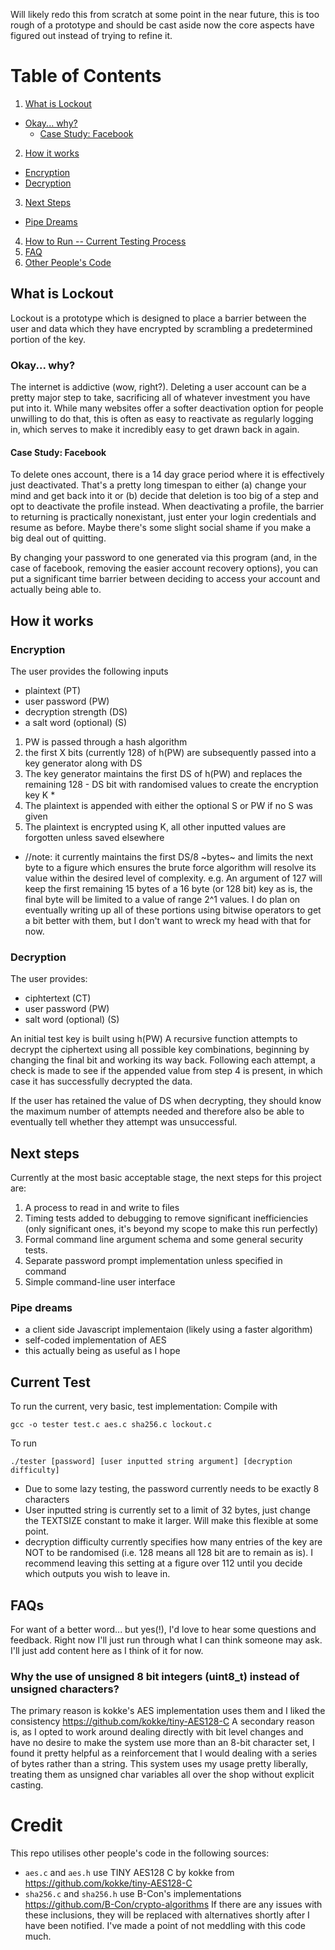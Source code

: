 Will likely redo this from scratch at some point in the near future, this is too rough of a prototype and should be cast aside now the core aspects have figured out instead of trying to refine it.


# Table of Contents
1. [What is Lockout](#what-is-lockout)
  * [Okay... why?](#okay-why)
    * [Case Study: Facebook](#case-study-facebook)
2. [How it works](#how-it-works)
  * [Encryption](#encryption)
  * [Decryption](#decryption)
3. [Next Steps](#next-steps)
  * [Pipe Dreams](#pipe-dreams)
4. [How to Run -- Current Testing Process](#how-to-run)
5. [FAQ](#faq)
6. [Other People's Code](#credit)


## What is Lockout

Lockout is a prototype which is designed to place a barrier between the user and data which they have encrypted by scrambling a predetermined portion of the key.

### Okay... why?

The internet is addictive (wow, right?).
Deleting a user account can be a pretty major step to take, sacrificing all of whatever investment you have put into it. While many websites offer a softer deactivation option for people unwilling to do that, this is often as easy to reactivate as regularly logging in, which serves to make it incredibly easy to get drawn back in again.

#### Case Study: Facebook 
To delete ones account, there is a 14 day grace period where it is effectively just deactivated. That's a pretty long timespan to either (a) change your mind and get back into it or (b) decide that deletion is too big of a step and opt to deactivate the profile instead.
When deactivating a profile, the barrier to returning is practically nonexistant, just enter your login credentials and resume as before. Maybe there's some slight social shame if you make a big deal out of quitting.

By changing your password to one generated via this program (and, in the case of facebook, removing the easier account recovery options), you can put a significant time barrier between deciding to access your account and actually being able to.

## How it works

### Encryption
The user provides the following inputs
- plaintext (PT)
- user password (PW)
- decryption strength (DS)
- a salt word (optional) (S)

1. PW is passed through a hash algorithm
2. the first X bits (currently 128) of h(PW) are subsequently passed into a key generator along with DS
3. The key generator maintains the first DS of h(PW) and replaces the remaining 128 - DS bit with randomised values to create the encryption key K *
4. The plaintext is appended with either the optional S or PW if no S was given
5. The plaintext is encrypted using K, all other inputted values are forgotten unless saved elsewhere

* //note: it currently maintains the first DS/8 ~bytes~ and limits the next byte to a figure which ensures the brute force algorithm will resolve its value within the desired level of complexity. e.g. An argument of 127 will keep the first remaining 15 bytes of a 16 byte (or 128 bit) key as is, the final byte will be limited to a value of range 2^1 values.
I do plan on eventually writing up all of these portions using bitwise operators to get a bit better with them, but I don't want to wreck my head with that for now.

### Decryption
The user provides:
- ciphtertext (CT)
- user password (PW)
- salt word (optional) (S)

An initial test key is built using h(PW)
A recursive function attempts to decrypt the ciphertext using all possible key combinations, beginning by changing the final bit and working its way back. Following each attempt, a check is made to see if the appended value from step 4 is present, in which case it has successfully decrypted the data.

If the user has retained the value of DS when decrypting, they should know the maximum number of attempts needed and therefore also be able to eventually tell whether they attempt was unsuccessful.


## Next steps
Currently at the most basic acceptable stage, the next steps for this project are:

1. A process to read in and write to files
2. Timing tests added to debugging to remove significant inefficiencies (only significant ones, it's beyond my scope to make this run perfectly)
3. Formal command line argument schema and some general security tests. 
4. Separate password prompt implementation unless specified in command
5. Simple command-line user interface

### Pipe dreams
- a client side Javascript implementaion (likely using a faster algorithm)
- self-coded implementation of AES
- this actually being as useful as I hope

## Current Test
To run the current, very basic, test implementation:
Compile with 
```
gcc -o tester test.c aes.c sha256.c lockout.c
```
To run
```
./tester [password] [user inputted string argument] [decryption difficulty]
```
- Due to some lazy testing, the password currently needs to be exactly 8 characters
- User inputted string is currently set to a limit of 32 bytes, just change the TEXTSIZE constant to make it larger. Will make this flexible at some point.
- decryption difficulty currently specifies how many entries of the key are NOT to be randomised (i.e. 128 means all 128 bit are to remain as is). I recommend leaving this setting at a figure over 112 until you decide which outputs you wish to leave in.


## FAQs
For want of a better word... but yes(!), I'd love to hear some questions and feedback. Right now I'll just run through what I can think someone may ask. I'll just add content here as I think of it for now.

### Why the use of unsigned 8 bit integers (uint8_t) instead of unsigned characters?
The primary reason is kokke's AES implementation uses them and I liked the consistency https://github.com/kokke/tiny-AES128-C
A secondary reason is, as I opted to work around dealing directly with bit level changes and have no desire to make the system use more than an 8-bit character set, I found it pretty helpful as a reinforcement that I would dealing with a series of bytes rather than a string. This system uses my usage pretty liberally, treating them as unsigned char variables all over the shop without explicit casting. 

# Credit

This repo utilises other people's code in the following sources:
- `aes.c` and `aes.h` use TINY AES128 C by kokke from https://github.com/kokke/tiny-AES128-C
- `sha256.c` and `sha256.h` use B-Con's implementations https://github.com/B-Con/crypto-algorithms
If there are any issues with these inclusions, they will be replaced with alternatives shortly after I have been notified. I've made a point of not meddling with this code much.

